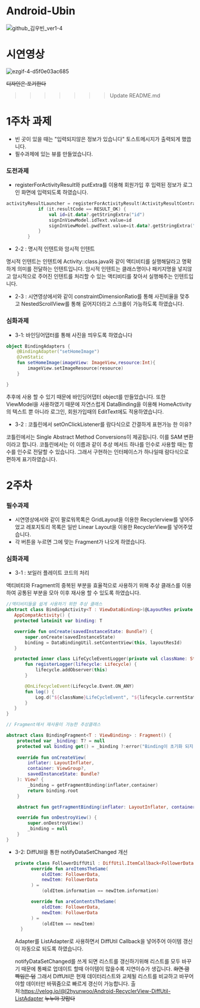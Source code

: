 
# Android-Ubin

![github_김우빈_ver1-4](https://user-images.githubusercontent.com/70698151/135753275-340450e7-f3fc-4bfe-aedc-4fed88988a87.png)


# 시연영상
![ezgif-4-d5f0e03ac685](https://user-images.githubusercontent.com/54489627/138398283-030c617e-5322-42a3-825c-df5e757317df.gif)

~~디자인은 포기한다~~

>>>>>>> Update README.md
# 1주차 과제
* 빈 곳이 있을 때는 "입력되지않은 정보가 있습니다" 토스트메시지가 출력되게 했씁니다.
* 필수과제에 있는 뷰를 만들었습니다.
### 도전과제
* registerForActivityResult와 putExtra를 이용해 회원가입 후 입력된 정보가 로그인 화면에 입력되도록 하였습니다.


``` kotlin
activityResultLauncher = registerForActivityResult(ActivityResultContracts.StartActivityForResult()) {
            if (it.resultCode == RESULT_OK) {
                val id=it.data?.getStringExtra("id")
                signInViewModel.idText.value=id
                signInViewModel.pwdText.value=it.data?.getStringExtra("pwd")
            }
        }
```
* 2-2 : 명시적 인텐트와 암시적 인텐트

명시적 인텐트는 인텐트에 Activity::class.java와 같이 액티비티를 실행해달라고 명확하게 의미를 전달하는 인텐트입니다.
암시적 인텐트는 클래스명이나 패키지명을 넣지않고 암시적으로 주어진 인텐트를 처리할 수 있는 액티비티를 찾아서 실행해주는 인텐트입니다.

* 2-3 : 시연영상에서와 같이 constraintDimensionRatio를 통해 사진비율을 맞추고 NestedScrollView를 통해 길어지더라고 스크롤이 가능하도록 하였습니다.

### 심화과제
* 3-1: 바인딩어댑터를 통해 사진을 띄우도록 하였습니다
``` kotlin
object BindingAdapters {
    @BindingAdapter("setHomeImage")
    @JvmStatic
    fun setHomeImage(imageView: ImageView,resource:Int){
        imageView.setImageResource(resource)
    }

}
``` 
추후에 사용 할 수 있기 때문에 바인딩어댑터 object를 만들었습니다.
또한 ViewModel을 사용하였기 때문에 자연스럽게 DataBinding을 이용해 HomeActivity의 텍스트 뿐 아니라 로그인, 회원가입때의 EditText에도 적용하였습니다.
* 3-2 : 코틀린에서 setOnClickListener를 람다식으로 간결하게 표현가능 한 이유?

 코틀린에서는 Single Abstract Method Conversions이 제공됩니다. 이를 SAM 변환이라고 합니다. 코틀린에서는 이 이름과 같이 추상 메서드 하나를 인수로 사용할 때는 함수를 인수로 전달할 수 있습니다. 그래서 구현하는 인터페이스가 하나일때 람다식으로 편하게 표기하였습니다.
 
 # 2주차
 ### 필수과제
 - 시연영상에서와 같이 팔로워목록은 GridLayout을 이용한 Recyclerview를 넣어주었고 레포지토리 목록은 일반 Linear Layout을 이용한 RecyclerView를 넣어주었습니다.
 - 각 버튼을 누르면 그에 맞는 Fragment가 나오게 하였습니다.
 
 ### 심화과제
 - 3-1 : 보일러 플레이트 코드의 처리
 
 액티비티와 Fragment의 중복된 부분을 효율적으로 사용하기 위해 추상 클래스를 이용하여 공통된 부분을 모아 이후 재사용 할 수 있도록 하였습니다.
 
 ``` kotlin
 //액티비티들을 쉽게 사용하기 위한 추상 클래스
 abstract class BindingActivity<T : ViewDataBinding>(@LayoutRes private val layoutResId: Int) :
    AppCompatActivity() {
    protected lateinit var binding: T

    override fun onCreate(savedInstanceState: Bundle?) {
        super.onCreate(savedInstanceState)
        binding = DataBindingUtil.setContentView(this, layoutResId)
    }

    protected inner class LifeCycleEventLogger(private val className: String) : LifecycleObserver {
        fun registerLogger(lifecycle: Lifecycle) {
            lifecycle.addObserver(this)
        }

        @OnLifecycleEvent(Lifecycle.Event.ON_ANY)
        fun log() {
            Log.d("${className}LifeCycleEvent", "${lifecycle.currentState}")
        }
    }
}
```


``` kotlin
// Fragment에서 재사용이 가능한 추상클래스

abstract class BindingFragment<T : ViewBinding> : Fragment() {
    protected var _binding: T? = null
    protected val binding get() = _binding ?:error("Binding이 초기화 되지 않았습니다.")
   
    override fun onCreateView(
        inflater: LayoutInflater,
        container: ViewGroup?,
        savedInstanceState: Bundle?
    ): View? {
        _binding = getFragmentBinding(inflater,container)
        return binding.root
    }

    abstract fun getFragmentBinding(inflater: LayoutInflater, container: ViewGroup?): T

    override fun onDestroyView() {
        super.onDestroyView()
        _binding = null
    }
}
```
  
- 3-2: DiffUtil을 통한 notifyDataSetChanged 개선
 
  ``` kotlin
  private class FollowerDiffUtil : DiffUtil.ItemCallback<FollowerData>() {
        override fun areItemsTheSame(
            oldItem: FollowerData,
            newItem: FollowerData
        ) =
            (oldItem.information == newItem.information)

        override fun areContentsTheSame(
            oldItem: FollowerData,
            newItem: FollowerData
        ) =
            (oldItem == newItem)
    }
  ```
  
  Adapter를 ListAdapter로 사용하면서 DiffUtil Callback을 넣어주어 아이템 갱신이 자동으로 되도록 하였습니다.
  
  notifyDataSetChanged를 쓰게 되면 리스트를 갱신하기위해 리스트를 모두 바꾸기 때문에 통째로 업데이트 할때 아이템이 많을수록 지연이슈가 생깁니다. ~~화면 깜빡임은 덤~~
  그래서 DiffUtil은 현재 데이터리스트와 교체될 리스트를 비교하고 바꾸어야할 데이터만 바꿔줌으로 빠르게 갱신이 가능합니다.
  출처:https://velog.io/@l2hyunwoo/Android-RecyclerView-DiffUtil-ListAdapter ~~누누야 갓맙다~~
  
